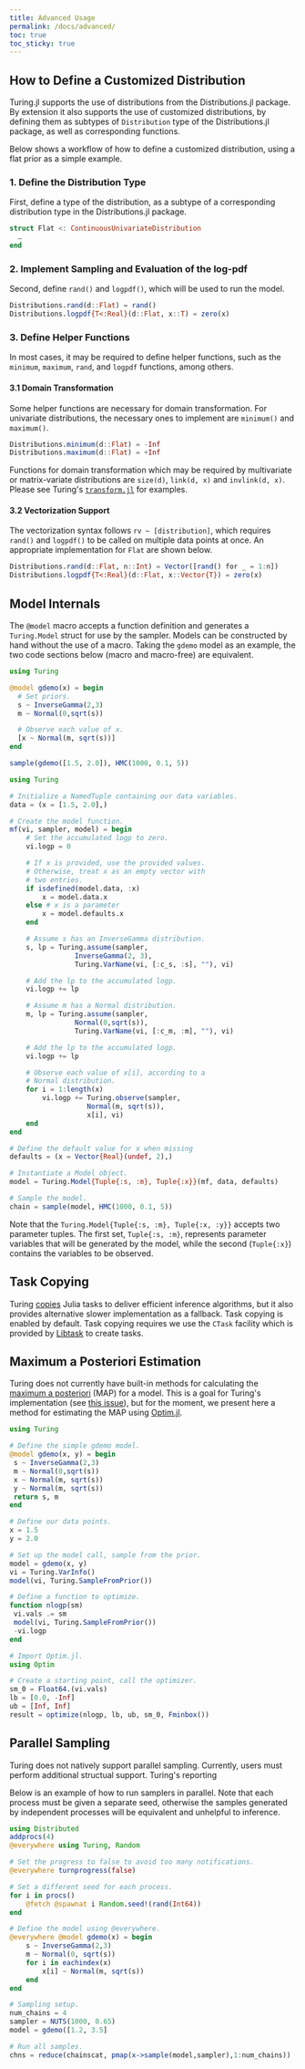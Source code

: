 ```yaml
---
title: Advanced Usage
permalink: /docs/advanced/
toc: true
toc_sticky: true
---
```


## How to Define a Customized Distribution

Turing.jl supports the use of distributions from the Distributions.jl package. By extension it also supports the use of customized distributions, by defining them as subtypes of `Distribution` type of the Distributions.jl package, as well as corresponding functions.

Below shows a workflow of how to define a customized distribution, using a flat prior as a simple example.

### 1. Define the Distribution Type

First, define a type of the distribution, as a subtype of a corresponding distribution type in the Distributions.jl package.

```julia
struct Flat <: ContinuousUnivariateDistribution
  …
end
```

### 2. Implement Sampling and Evaluation of the log-pdf

Second, define `rand()` and `logpdf()`, which will be used to run the model.

```julia
Distributions.rand(d::Flat) = rand()
Distributions.logpdf{T<:Real}(d::Flat, x::T) = zero(x)
```

### 3. Define Helper Functions

In most cases, it may be required to define helper functions, such as the `minimum`, `maximum`, `rand`, and `logpdf` functions, among others.

#### 3.1 Domain Transformation

Some helper functions are necessary for domain transformation. For univariate distributions, the necessary ones to implement are `minimum()` and `maximum()`.

```julia
Distributions.minimum(d::Flat) = -Inf
Distributions.maximum(d::Flat) = +Inf
```

Functions for domain transformation which may be required by multivariate or matrix-variate distributions are `size(d)`, `link(d, x)` and `invlink(d, x)`. Please see Turing's [`transform.jl`](https://github.com/TuringLang/Turing.jl/blob/master/src/utilities/transform.jl) for examples.

#### 3.2 Vectorization Support

The vectorization syntax follows `rv ~ [distribution]`, which requires `rand()` and `logpdf()` to be called on multiple data points at once. An appropriate implementation for `Flat` are shown below.

```julia
Distributions.rand(d::Flat, n::Int) = Vector([rand() for _ = 1:n])
Distributions.logpdf{T<:Real}(d::Flat, x::Vector{T}) = zero(x)
```

## Model Internals

The `@model` macro accepts a function definition and generates a `Turing.Model` struct for use by the sampler. Models can be constructed by hand without the use of a macro. Taking the `gdemo` model as an example, the two code sections below (macro and macro-free) are equivalent.

```julia
using Turing

@model gdemo(x) = begin
  # Set priors.
  s ~ InverseGamma(2,3)
  m ~ Normal(0,sqrt(s))

  # Observe each value of x.
  [x ~ Normal(m, sqrt(s))]
end

sample(gdemo([1.5, 2.0]), HMC(1000, 0.1, 5))
```

```julia
using Turing

# Initialize a NamedTuple containing our data variables.
data = (x = [1.5, 2.0],)

# Create the model function.
mf(vi, sampler, model) = begin
    # Set the accumulated logp to zero.
    vi.logp = 0

    # If x is provided, use the provided values.
    # Otherwise, treat x as an empty vector with
    # two entries.
    if isdefined(model.data, :x)
        x = model.data.x
    else # x is a parameter
        x = model.defaults.x
    end

    # Assume s has an InverseGamma distribution.
    s, lp = Turing.assume(sampler,
                InverseGamma(2, 3),
                Turing.VarName(vi, [:c_s, :s], ""), vi)

    # Add the lp to the accumulated logp.
    vi.logp += lp

    # Assume m has a Normal distribution.
    m, lp = Turing.assume(sampler,
                Normal(0,sqrt(s)),
                Turing.VarName(vi, [:c_m, :m], ""), vi)

    # Add the lp to the accumulated logp.
    vi.logp += lp

    # Observe each value of x[i], according to a
    # Normal distribution.
    for i = 1:length(x)
        vi.logp += Turing.observe(sampler,
                   Normal(m, sqrt(s)),
                   x[i], vi)
    end
end

# Define the default value for x when missing
defaults = (x = Vector{Real}(undef, 2),)

# Instantiate a Model object.
model = Turing.Model{Tuple{:s, :m}, Tuple{:x}}(mf, data, defaults)

# Sample the model.
chain = sample(model, HMC(1000, 0.1, 5))
```

Note that the `Turing.Model{Tuple{:s, :m}, Tuple{:x, :y}}` accepts two parameter tuples. The first set, `Tuple{:s, :m}`, represents parameter variables that will be generated by the model, while the second (`Tuple{:x}`) contains the variables to be observed.

## Task Copying

Turing [copies](https://github.com/JuliaLang/julia/issues/4085) Julia tasks to deliver efficient inference algorithms, but it also provides alternative slower implementation as a fallback. Task copying is enabled by default. Task copying requires we use the `CTask` facility which is provided by [Libtask](https://github.com/TuringLang/Libtask.jl) to create tasks.

## Maximum a Posteriori Estimation

Turing does not currently have built-in methods for calculating the [maximum a posteriori](https://en.wikipedia.org/wiki/Maximum_a_posteriori_estimation) (MAP) for a model. This is a goal for Turing's implementation (see [this issue](https://github.com/TuringLang/Turing.jl/issues/605)), but for the moment, we present here a method for estimating the MAP using [Optim.jl](https://github.com/JuliaNLSolvers/Optim.jl).

```julia
using Turing

# Define the simple gdemo model.
@model gdemo(x, y) = begin
 s ~ InverseGamma(2,3)
 m ~ Normal(0,sqrt(s))
 x ~ Normal(m, sqrt(s))
 y ~ Normal(m, sqrt(s))
 return s, m
end

# Define our data points.
x = 1.5
y = 2.0

# Set up the model call, sample from the prior.
model = gdemo(x, y)
vi = Turing.VarInfo()
model(vi, Turing.SampleFromPrior())

# Define a function to optimize.
function nlogp(sm)
 vi.vals .= sm
 model(vi, Turing.SampleFromPrior())
 -vi.logp
end

# Import Optim.jl.
using Optim

# Create a starting point, call the optimizer.
sm_0 = Float64.(vi.vals)
lb = [0.0, -Inf]
ub = [Inf, Inf]
result = optimize(nlogp, lb, ub, sm_0, Fminbox())
```

## Parallel Sampling

Turing does not natively support parallel sampling. Currently, users must perform additional structual support. Turing's reporting

Below is an example of how to run samplers in parallel. Note that each process must be given a separate seed, otherwise the samples generated by independent processes will be equivalent and unhelpful to inference.

```julia
using Distributed
addprocs(4)
@everywhere using Turing, Random

# Set the progress to false to avoid too many notifications.
@everywhere turnprogress(false)

# Set a different seed for each process.
for i in procs()
    @fetch @spawnat i Random.seed!(rand(Int64))
end

# Define the model using @everywhere.
@everywhere @model gdemo(x) = begin
    s ~ InverseGamma(2,3)
    m ~ Normal(0, sqrt(s))
    for i in eachindex(x)
        x[i] ~ Normal(m, sqrt(s))
    end
end

# Sampling setup.
num_chains = 4
sampler = NUTS(1000, 0.65)
model = gdemo([1.2, 3.5]

# Run all samples.
chns = reduce(chainscat, pmap(x->sample(model,sampler),1:num_chains))
```

